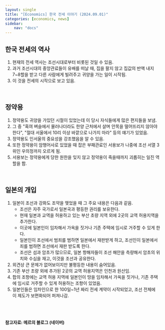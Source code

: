 ```yaml
---
layout: single
title: "[Economics] 한국 전세 이야기 (2024.09.01)"
categories: [economics, news]
sidebar:
    nav: "docs"
---
```


## 한국 전세의 역사
1. 현재의 전세 역사는 조선시대로부터 비롯된 것일 수 있음.
1. 과거 조선시대의 중앙관료들이 유배를 떠날 때, 집을 팔지 않고 집값의 반액 내지 7~8할을 받고 다른 사람에게 빌려주고 귀양을 가는 일이 시작됨.
1. 이 것을 전세의 시작으로 보고 있음.

<br/>

## 정약용
1. 정약용도 귀양을 가있던 시절이 있었는데 이 당시 자식들에게 많은 편지들을 보냄.
1. 그 중 "혹여 벼슬에서 물러나더라도 한양 근처에서 살며 안목을 떨어뜨리지 않아야 한다", "절대 서울에서 10리 이상 바깥으로 나가지 마라" 등의 얘기가 있었음.
1. 정약용도 인서울의 중요성을 강조했음을 알 수 있음.
1. 또한 정약용이 암행어사로 있었을 때 잡은 부패관료인 서용보가 나중에 조선 서열 3위인 우의정까지 오르게 됨.
1. 서용보는 정약용에게 당한 원한을 잊지 않고 정약용이 죽을때까지 괴롭히는 일진 역할을 함.

<br/>

## 일본의 개입
1. 일본이 조선과 강화도 조약을 맺었을 때 그 주요 내용은 다음과 같음.
    - 조선은 자주 국가로서 일본국과 평등한 권리를 보유한다.
    - 현재 일본과 교역을 허용하고 있는 부산 초량 지역 외에 2곳의 교역 허용지역을 추가한다.
    - 이곳에 일본인이 임차해서 가옥을 짓거나 기존 주택에 임시로 거주할 수 있게 한다.
    - 일본인이 조선에서 범죄를 범하면 일본에서 재판받게 하고, 조선인이 일본에서 죄를 범하면 조선에서 재판 받도록 한다.
    - 조선은 섬과 암초가 많으므로, 일본 항해자들이 조선 해안을 측량해서 암초의 위치와 수심을 재고, 이것을 조선과 공유한다.
1. 외견상 큰 문제가 없어보이지만 불평등한 내용이 숨어있음.
1. 기존 부산 초량 외에 추가된 2곳의 교역 허용지역은 인천과 원산임.
1. 합의 조항에는 교역 허용 지역에 일본인이 땅을 임차해서 가옥을 짓거나, 기존 주택에 임시로 거주할 수 있게 허용하는 조항이 있었음.
1. 일본인들은 임차인으로 한 100일~1년 짜리 전세 계약이 시작되었고, 조선 전체에 이 제도가 보편화되어 퍼져나감.



<br/>
<br/>

#### 참고자료: 메르의 블로그 (네이버) 